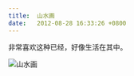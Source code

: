```yaml
---
title:  山水画
date:   2012-08-28 16:33:26 +0800
---
```


非常喜欢这种已经，好像生活在其中。

![山水画](https://data.yunbin.xyz/blog/2012/08/201208281633261346142806.jpg)

<!--41-->


